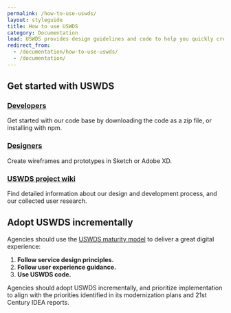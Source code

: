 ```yaml
---
permalink: /how-to-use-uswds/
layout: styleguide
title: How to use USWDS
category: Documentation
lead: USWDS provides design guidelines and code to help you quickly create trustworthy, accessible, and consistent digital government services.
redirect_from:
  - /documentation/how-to-use-uswds/
  - /documentation/
---
```


## Get started with USWDS

<div class="grid-row grid-gap flex-align-stretch margin-top-4">
  <div class="tablet:grid-col display-flex flex-align-stretch">
    <div class="site-docs-card-link">
      <h3 class="font-lang-lg margin-0">
        <a href="{{ site.baseurl }}/getting-started/developers/" class="text-no-underline text-blue-warm-50v hover:text-underline block-link">Developers</a>
      </h3>
      <p class="margin-top-1">Get started with our code base by downloading the code as a zip file, or installing with npm.</p>
    </div>
  </div>
  <div class="margin-top-2 tablet:margin-top-0 tablet:grid-col display-flex flex-align-stretch">
    <div class="site-docs-card-link">
      <h3 class="font-lang-lg margin-0">
        <a href="{{ site.baseurl }}/getting-started/designers/" class="text-no-underline text-blue-warm-50v hover:text-underline block-link">Designers</a>
      </h3>
      <p class="margin-top-1">Create wireframes and prototypes in Sketch or Adobe XD.</p>
    </div>
  </div>
  <div class="tablet:grid-col margin-top-2 tablet:margin-top-0 display-flex flex-align-stretch">
    <div class="site-docs-card-link">
      <h3 class="font-lang-lg margin-0">
        <a href="https://github.com/uswds/uswds/wiki" class="block-link text-no-underline text-blue-warm-50v hover:text-underline">USWDS project wiki</a>
      </h3>
      <p class="margin-top-1">Find detailed information about our design and development process, and our collected user research.</p>
    </div>
  </div>
</div>

## Adopt USWDS incrementally

Agencies should use the [USWDS maturity model]({{site.baseurl}}/maturity-model) to deliver a great digital experience:

1. **Follow service design principles.**
1. **Follow user experience guidance.**
1. **Use USWDS code.**

Agencies should adopt USWDS incrementally, and prioritize implementation to align with the priorities identified in its modernization plans and 21st Century IDEA reports.
